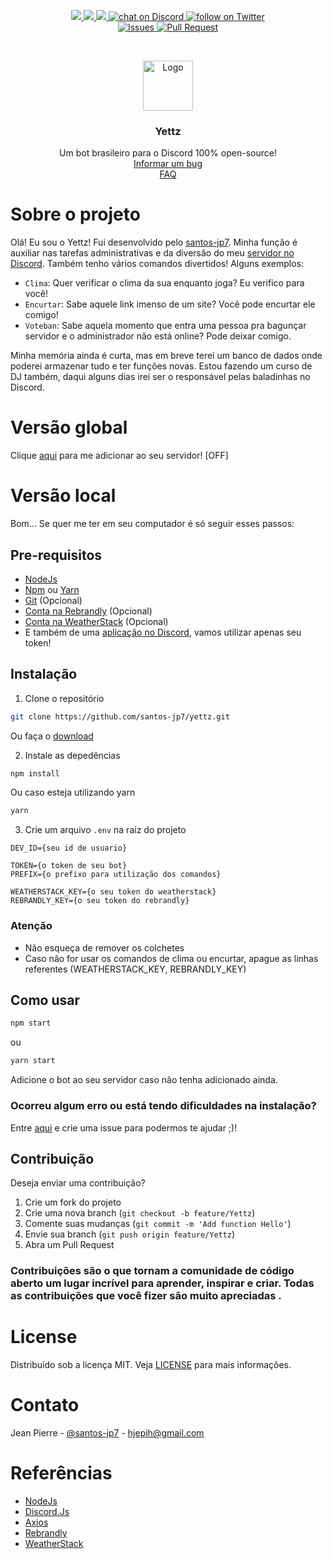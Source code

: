 <p align="center">
    <a href="https://github.com/santos-jp7/yettz/" alt="Version">
        <img src="https://img.shields.io/github/package-json/v/santos-jp7/yettz/master" />
    </a>
    <a href="https://github.com/santos-jp7/yettz/" alt="Version">
        <img src="https://img.shields.io/github/stars/santos-jp7/yettz" />
    </a>
    <a href="https://github.com/santos-jp7/yettz/graphs/contributors" alt="Contributors">
        <img src="https://img.shields.io/github/contributors/santos-jp7/yettz" />
    </a>
    <a href="https://discord.gg/zsAnRKZ">
        <img src="https://img.shields.io/discord/433127412444954634?logo=discord"
            alt="chat on Discord">
    </a>
    <a href="https://twitter.com/intent/follow?screen_name=santos_jp7">
        <img src="https://img.shields.io/twitter/follow/santos_jp7?style=social&logo=twitter"
            alt="follow on Twitter">
    </a>
    <br />
     <a href="https://github.com/santos-jp7/yettz/issues">
        <img src="https://img.shields.io/github/issues/santos-jp7/yettz"
            alt="Issues">
    </a>
    <a href="https://github.com/santos-jp7/yettz/pulls">
        <img src="https://img.shields.io/github/issues-pr/santos-jp7/yettz"
            alt="Pull Request">
    </a>
</p>

<br />
<p align="center">
  <a href="https://github.com/othneildrew/Best-README-Template">
    <img src="https://cdn.discordapp.com/avatars/572283573034418176/2b1aa05828bf6f382bc811a953c126a2.png" alt="Logo" width="80" height="80">
  </a>

  <h3 align="center">Yettz</h3>

  <p align="center">
    Um bot brasileiro para o Discord 100% open-source!
    <br />
    <a href="https://github.com/santos-jp7/yettz/issues">Informar um bug</a>
    <br />
    <a href="https://github.com/santos-jp7/yettz/issues">FAQ</a>
  </p>
</p>

# Sobre o projeto

Olá! Eu sou o Yettz! Fui desenvolvido pelo [santos-jp7](https://github.com/santos-jp7). Minha função é auxiliar nas tarefas administrativas e da diversão do meu [servidor no Discord](https://github.com/santos-jp7). Também tenho vários comandos divertidos! Alguns exemplos:

* `Clima`: Quer verificar o clima da sua enquanto joga? Eu verifico para você!
* `Encurtar`: Sabe aquele link imenso de um site? Você pode encurtar ele comigo!
* `Voteban`: Sabe aquela momento que entra uma pessoa pra bagunçar servidor e o administrador não está online? Pode deixar comigo.

Minha memória ainda é curta, mas em breve terei um banco de dados onde poderei armazenar tudo e ter funções novas. Estou fazendo um curso de DJ também, daqui alguns dias irei ser o responsável pelas baladinhas no Discord.

# Versão global

Clique [aqui](https://discordapp.com/api/oauth2/authorize?client_id=572283573034418176&permissions=8&scope=bot) para me adicionar ao seu servidor! [OFF]

# Versão local

Bom... Se quer me ter em seu computador é só seguir esses passos:

## Pre-requisitos

* [NodeJs](https://nodejs.org/pt-br/download/)
* [Npm](https://www.npmjs.com/get-npm) ou [Yarn](https://yarnpkg.com/lang/en/docs/install/)
* [Git](https://git-scm.com/downloads) (Opcional)
* [Conta na Rebrandly](https://www.rebrandly.com) (Opcional)
* [Conta na WeatherStack](https://weatherstack.com) (Opcional)
* E também de uma [aplicação no Discord](https://discordapp.com/developers/applications), vamos utilizar apenas seu token!

## Instalação

1. Clone o repositório

```sh
git clone https://github.com/santos-jp7/yettz.git
```

Ou faça o [download](https://github.com/santos-jp7/yettz/archive/master.zip)

2. Instale as depedências

```sh
npm install
```

Ou caso esteja utilizando yarn
```sh
yarn
```

3. Crie um arquivo `.env` na raiz do projeto

```JS
DEV_ID={seu id de usuario}

TOKEN={o token de seu bot}
PREFIX={o prefixo para utilização dos comandos}

WEATHERSTACK_KEY={o seu token do weatherstack}
REBRANDLY_KEY={o seu token do rebrandly}
```
### Atenção
* Não esqueça de remover os colchetes
* Caso não for usar os comandos de clima ou encurtar, apague as linhas referentes (WEATHERSTACK_KEY, REBRANDLY_KEY)

## Como usar

```sh
npm start
```
ou
```sh
yarn start
```

Adicione o bot ao seu servidor caso não tenha adicionado ainda.

### Ocorreu algum erro ou está tendo dificuldades na instalação?

Entre [aqui](https://github.com/santos-jp7/yettz/issues) e crie uma issue para podermos te ajudar ;)!

## Contribuição

Deseja enviar uma contribuição?

1. Crie um fork do projeto
2. Crie uma nova branch (`git checkout -b feature/Yettz`)
3. Comente suas mudanças (`git commit -m 'Add function Hello'`)
4. Envie sua branch (`git push origin feature/Yettz`)
5. Abra um Pull Request

### Contribuições são o que tornam a comunidade de código aberto um lugar incrível para aprender, inspirar e criar. Todas as contribuições que você fizer são muito apreciadas .

# License

Distribuído sob a licença MIT. Veja [LICENSE](LICENSE) para mais informações.

# Contato

Jean Pierre - [@santos-jp7](https://twitter.com/santos-jp7) - hjepih@gmail.com

# Referências

* [NodeJs](http://nodejs.org)
* [Discord.Js](https://discord.js.org)
* [Axios](https://github.com/axios/axios)
* [Rebrandly](https://www.rebrandly.com)
* [WeatherStack](https://weatherstack.com)